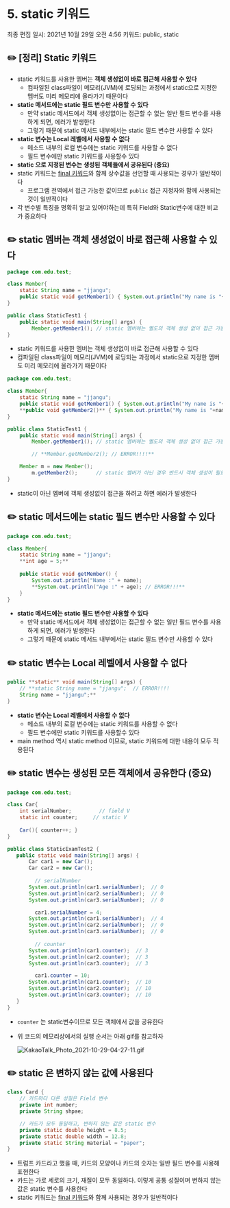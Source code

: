 # 5. static 키워드

최종 편집 일시: 2021년 10월 29일 오전 4:56
키워드: public, static

## ✏️  [정리] Static 키워드

- static 키워드를 사용한 멤버는 **객체 생성없이 바로 접근해 사용할 수 있다**
    - 컴파일된 class파일이 메모리(JVM)에 로딩되는 과정에서 static으로 지정한 멤버도 미리 메모리에 올라가기 때문이다
- **static 메서드에는 static 필드 변수만 사용할 수 있다**
    - 만약 static 메서드에서 객체 생성없이는 접근할 수 없는 일반 필드 변수를 사용하게 되면, 에러가 발생한다
    - 그렇기 때문에 static 메서드 내부에서는 static 필드 변수만 사용할 수 있다
- **static 변수는 Local 레벨에서 사용할 수 없다**
    - 메소드 내부의 로컬 변수에는 static 키워드를 사용할 수 없다
    - 필드 변수에만 static 키워드를 사용할수 있다
- **static 으로 지정된 변수는 생성된 객체들에서 공유된다 (중요)**
- static 키워드는 [final 키워드](7%20final%20%E1%84%8F%E1%85%B5%E1%84%8B%E1%85%AF%E1%84%83%E1%85%B3%20ce445b5c3bc543d9aa68dc81aac9db9b.md)와 함께 상수값을 선언할 때 사용되는 경우가 일반적이다
    - 프로그램 전역에서 접근 가능한 값이므로 `public` 접근 지정자와 함께 사용되는 것이 일반적이다
- 각 변수별 특징을 명확히 알고 있어야하는데 특히 Field와 Static변수에 대한 비교가 중요하다
    
    

## ✏️  static 멤버는 객체 생성없이 바로 접근해 사용할 수 있다

```java
package com.edu.test;

class Member{
	static String name = "jjangu";
	public static void getMember1() { System.out.println("My name is "+name); }
} 

public class StaticTest1 {
	public static void main(String[] args) {
		Member.getMember1(); // static 멤버에는 별도의 객체 생성 없이 접근 가능하다
}
```

- static 키워드를 사용한 멤버는 객체 생성없이 바로 접근해 사용할 수 있다
- 컴파일된 class파일이 메모리(JVM)에 로딩되는 과정에서 static으로 지정한 멤버도 미리 메모리에 올라가기 때문이다

```java
package com.edu.test;

class Member{
	static String name = "jjangu";
	public static void getMember1() { System.out.println("My name is "+name); }
	**public void getMember2()** { System.out.println("My name is "+name); }
} 

public class StaticTest1 {
	public static void main(String[] args) {
		Member.getMember1(); // static 멤버에는 별도의 객체 생성 없이 접근 가능하다

		// **Member.getMember2(); // ERROR!!!!**

    Member m = new Member();
		m.getMember2();      // static 멤버가 아닌 경우 반드시 객체 생성이 필요하다
}
```

- static이 아닌 멤버에 객체 생성없이 접근을 하려고 하면 에러가 발생한다

## ✏️  **static 메서드에는 static 필드 변수만 사용할 수 있다**

```java
package com.edu.test;

class Member{
	static String name = "jjangu";
	**int age = 5;**
	
	public static void getMember() { 
		System.out.println("Name :" + name);
		**System.out.println("Age :" + age); // ERROR!!!**
	}
} 
```

- **static 메서드에는 static 필드 변수만 사용할 수 있다**
    - 만약 static 메서드에서 객체 생성없이는 접근할 수 없는 일반 필드 변수를 사용하게 되면, 에러가 발생한다
    - 그렇기 때문에 static 메서드 내부에서는 static 필드 변수만 사용할 수 있다

## ✏️  **static 변수는 Local 레벨에서 사용할 수 없다**

```java
public **static** void main(String[] args) { 
	// **static String name = "jjangu";  // ERROR!!!!
	String name = "jjangu";**
}
```

- **static 변수는 Local 레벨에서 사용할 수 없다**
    - 메소드 내부의 로컬 변수에는 static 키워드를 사용할 수 없다
    - 필드 변수에만 static 키워드를 사용할수 있다
- main method 역시 static method 이므로, static 키워드에 대한 내용이 모두 적용된다

## ✏️  **static 변수는 생성된 모든 객체에서 공유한다 (중요)**

```java
package com.edu.test;

class Car{
	int serialNumber;		  // field V
	static int counter;		// static V
	
	Car(){ counter++; }
}

public class StaticExamTest2 {
   public static void main(String[] args) {
	   Car car1 = new Car();
	   Car car2 = new Car();
	   
		 // serialNumber
	   System.out.println(car1.serialNumber);  // 0
	   System.out.println(car2.serialNumber);  // 0
	   System.out.println(car3.serialNumber);  // 0

		 car1.serialNumber = 4;
	   System.out.println(car1.serialNumber);  // 4
	   System.out.println(car2.serialNumber);  // 0
	   System.out.println(car3.serialNumber);  // 0
	   
		 // counter
	   System.out.println(car1.counter);  // 3
	   System.out.println(car2.counter);  // 3
	   System.out.println(car3.counter);  // 3

		 car1.counter = 10;
	   System.out.println(car1.counter);  // 10
	   System.out.println(car2.counter);  // 10
	   System.out.println(car3.counter);  // 10
   }
}
```

- `counter` 는 static변수이므로 모든 객체에서 값을 공유한다
- 위 코드의 메모리상에서의 실행 순서는 아래 gif를 참고하자
    
    ![KakaoTalk_Photo_2021-10-29-04-27-11.gif](5%20static%20%E1%84%8F%E1%85%B5%E1%84%8B%E1%85%AF%E1%84%83%E1%85%B3%2051424fe6813148eab8a14be3f6829271/KakaoTalk_Photo_2021-10-29-04-27-11.gif)
    

## ✏️  **static 은 변하지 않는 값에 사용된다**

```java
class Card {
	// 카드마다 다른 성질은 Field 변수
	private int number;
	private String shpae;

	// 카드가 모두 동일하고, 변하지 않는 값은 static 변수
	private static double height = 8.5;
	private static double width = 12.8;
	private static String material = "paper";
}
```

- 트럼프 카드라고 했을 때, 카드의 모양이나 카드의 숫자는 일반 필드 변수를 사용해 표현한다
- 카드는 가로 세로의 크기, 재질이 모두 동일하다. 이렇게 공통 성질이며 변하지 않는 값은 static 변수를 사용한다
- static 키워드는 [final 키워드](7%20final%20%E1%84%8F%E1%85%B5%E1%84%8B%E1%85%AF%E1%84%83%E1%85%B3%20ce445b5c3bc543d9aa68dc81aac9db9b.md)와 함께 사용되는 경우가 일반적이다